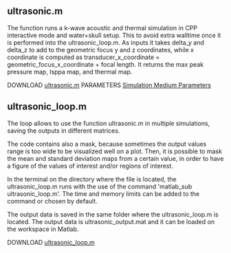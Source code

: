 ## ultrasonic.m

The function runs a k-wave acoustic and thermal simulation in CPP interactive mode and water+skull setup. This to avoid extra walltime once it is performed into the ultrasonic_loop.m. As inputs it takes delta_y and delta_z to add to the geometric focus y and z coordinates, while x coordinate is computed as transducer_x_coordinate = geometric_focus_x_coordinate + focal length.
It returns the max peak pressure map, Isppa map, and thermal map. 

DOWNLOAD [ultrasonic.m](ultrasonic.m)
PARAMETERS [Simulation Medium Parameters](Simulation_Medium_Parameters.pdf)

## ultrasonic_loop.m

The loop allows to use the function ultrasonic.m in multiple simulations, saving the outputs in different matrices.

The code contains also a mask, because sometimes the output values range is too wide to be visualized well on a plot. Then, it is possible to mask the mean and standard deviation maps from a certain value, in order to have a figure of the values of interest and/or regions of interest.

In the terminal on the directory where the file is located, the ultrasonic_loop.m runs with the use of the command 'matlab_sub ultrasonic_loop.m'. The time and memory limits can be added to the command or chosen by default.

The output data is saved in the same folder where the ultrasonic_loop.m is located. The output data is ultrasonic_output.mat and it can be loaded on the workspace in Matlab. 

DOWNLOAD [ultrasonic_loop.m](ultrasonic_loop.m)

